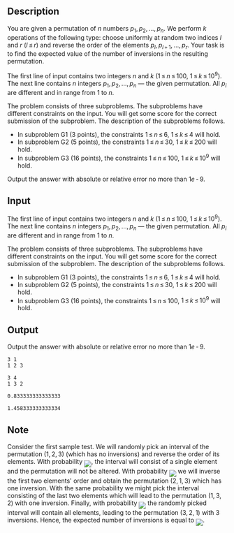 ## Description

<div><p>You are given a permutation of <span class="tex-span"><i>n</i></span> numbers <span class="tex-span"><i>p</i><sub class="lower-index">1</sub>, <i>p</i><sub class="lower-index">2</sub>, ..., <i>p</i><sub class="lower-index"><i>n</i></sub></span>. We perform <span class="tex-span"><i>k</i></span> operations of the following type: choose uniformly at random two indices <span class="tex-span"><i>l</i></span> and <span class="tex-span"><i>r</i></span> (<span class="tex-span"><i>l</i> ≤ <i>r</i></span>) and reverse the order of the elements <span class="tex-span"><i>p</i><sub class="lower-index"><i>l</i></sub>, <i>p</i><sub class="lower-index"><i>l</i> + 1</sub>, ..., <i>p</i><sub class="lower-index"><i>r</i></sub></span>. Your task is to find the expected value of the number of inversions in the resulting permutation.</p></div><div class="input-specification"><p>The first line of input contains two integers <span class="tex-span"><i>n</i></span> and <span class="tex-span"><i>k</i></span> (<span class="tex-span">1 ≤ <i>n</i> ≤ 100</span>, <span class="tex-span">1 ≤ <i>k</i> ≤ 10<sup class="upper-index">9</sup></span>). The next line contains <span class="tex-span"><i>n</i></span> integers <span class="tex-span"><i>p</i><sub class="lower-index">1</sub>, <i>p</i><sub class="lower-index">2</sub>, ..., <i>p</i><sub class="lower-index"><i>n</i></sub></span> — the given permutation. All <span class="tex-span"><i>p</i><sub class="lower-index"><i>i</i></sub></span> are different and in range from 1 to <span class="tex-span"><i>n</i></span>.</p><p><span class="tex-font-style-it">The problem consists of three subproblems. The subproblems have different constraints on the input. You will get some score for the correct submission of the subproblem. The description of the subproblems follows.</span></p><ul> <li> In subproblem G1 (<span class="tex-span">3</span> points), the constraints <span class="tex-span">1 ≤ <i>n</i> ≤ 6</span>, <span class="tex-span">1 ≤ <i>k</i> ≤ 4</span> will hold. </li><li> In subproblem G2 (<span class="tex-span">5</span> points), the constraints <span class="tex-span">1 ≤ <i>n</i> ≤ 30</span>, <span class="tex-span">1 ≤ <i>k</i> ≤ 200</span> will hold. </li><li> In subproblem G3 (<span class="tex-span">16</span> points), the constraints <span class="tex-span">1 ≤ <i>n</i> ≤ 100</span>, <span class="tex-span">1 ≤ <i>k</i> ≤ 10<sup class="upper-index">9</sup></span> will hold. </li></ul></div><div class="output-specification"><p>Output the answer with absolute or relative error no more than <span class="tex-span">1<i>e</i> - 9</span>.</p></div>

## Input

<p>The first line of input contains two integers <span class="tex-span"><i>n</i></span> and <span class="tex-span"><i>k</i></span> (<span class="tex-span">1 ≤ <i>n</i> ≤ 100</span>, <span class="tex-span">1 ≤ <i>k</i> ≤ 10<sup class="upper-index">9</sup></span>). The next line contains <span class="tex-span"><i>n</i></span> integers <span class="tex-span"><i>p</i><sub class="lower-index">1</sub>, <i>p</i><sub class="lower-index">2</sub>, ..., <i>p</i><sub class="lower-index"><i>n</i></sub></span> — the given permutation. All <span class="tex-span"><i>p</i><sub class="lower-index"><i>i</i></sub></span> are different and in range from 1 to <span class="tex-span"><i>n</i></span>.</p><p><span class="tex-font-style-it">The problem consists of three subproblems. The subproblems have different constraints on the input. You will get some score for the correct submission of the subproblem. The description of the subproblems follows.</span></p><ul> <li> In subproblem G1 (<span class="tex-span">3</span> points), the constraints <span class="tex-span">1 ≤ <i>n</i> ≤ 6</span>, <span class="tex-span">1 ≤ <i>k</i> ≤ 4</span> will hold. </li><li> In subproblem G2 (<span class="tex-span">5</span> points), the constraints <span class="tex-span">1 ≤ <i>n</i> ≤ 30</span>, <span class="tex-span">1 ≤ <i>k</i> ≤ 200</span> will hold. </li><li> In subproblem G3 (<span class="tex-span">16</span> points), the constraints <span class="tex-span">1 ≤ <i>n</i> ≤ 100</span>, <span class="tex-span">1 ≤ <i>k</i> ≤ 10<sup class="upper-index">9</sup></span> will hold. </li></ul>

## Output

<p>Output the answer with absolute or relative error no more than <span class="tex-span">1<i>e</i> - 9</span>.</p>





```input1
3 1
1 2 3

```




```input2
3 4
1 3 2

```




```output1
0.833333333333333

```




```output2
1.458333333333334

```



## Note

<p>Consider the first sample test. We will randomly pick an interval of the permutation <span class="tex-span">(1, 2, 3)</span> (which has no inversions) and reverse the order of its elements. With probability <img align="middle" class="tex-formula" src="file://8DtCrriJ.png" style="max-width: 100.0%;max-height: 100.0%;">, the interval will consist of a single element and the permutation will not be altered. With probability <img align="middle" class="tex-formula" src="file://uitZSBrT.png" style="max-width: 100.0%;max-height: 100.0%;"> we will inverse the first two elements' order and obtain the permutation <span class="tex-span">(2, 1, 3)</span> which has one inversion. With the same probability we might pick the interval consisting of the last two elements which will lead to the permutation <span class="tex-span">(1, 3, 2)</span> with one inversion. Finally, with probability <img align="middle" class="tex-formula" src="file://iODz9akl.png" style="max-width: 100.0%;max-height: 100.0%;"> the randomly picked interval will contain all elements, leading to the permutation <span class="tex-span">(3, 2, 1)</span> with 3 inversions. Hence, the expected number of inversions is equal to <img align="middle" class="tex-formula" src="file://maa5Jmak.png" style="max-width: 100.0%;max-height: 100.0%;">.</p>
